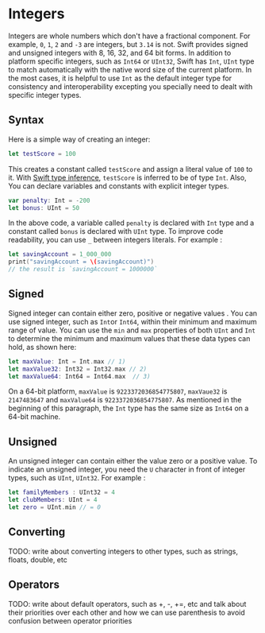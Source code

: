 # Integers

Integers are whole numbers which don't have a fractional component. For example, `0`, `1`, `2` and `-3` are integers, but `3.14` is not. Swift provides signed and unsigned integers with 8, 16, 32, and 64 bit forms. In addition to platform specific integers, such as `Int64` or `UInt32`, Swift has `Int`, `UInt` type to match automatically with the native word size of the current platform. In the most cases, it is helpful to use `Int` as the default integer type for consistency and interoperability excepting you specially need to dealt with specific integer types.

## Syntax

Here is a simple way of creating an integer:

```swift
let testScore = 100
```

This creates a constant called `testScore` and assign a literal value of `100` to it. With [Swift type inference](data_types.md#type-inference), `testScore` is inferred to be of type `Int`. Also, You can declare variables and constants with explicit integer types.

```swift
var penalty: Int = -200
let bonus: UInt = 50  
```

In the above code, a variable called `penalty` is declared with `Int` type and a constant called `bonus` is declared with `UInt` type.
To improve code readability, you can use `_` between integers literals. For example :

```swift
let savingAccount = 1_000_000
print("savingAccount = \(savingAccount)")
// the result is `savingAccount = 1000000`  
```

## Signed

Signed integer can contain either zero, positive or negative values . You can use signed integer, such as `Int`or `Int64`, within their minimum and maximum range of value. You can use the `min` and `max` properties of both `UInt` and `Int` to determine the minimum and maximum values that these data types can hold, as shown here:

```swift
let maxValue: Int = Int.max // 1)
let maxValue32: Int32 = Int32.max // 2)
let maxValue64: Int64 = Int64.max  // 3)
```

On a 64-bit platform, `maxValue` is `9223372036854775807`, `maxVaue32` is `2147483647` and `maxValue64` is `9223372036854775807`. As mentioned in the beginning of this paragraph, the `Int` type has the same size as `Int64` on a 64-bit machine.  

## Unsigned

An unsigned integer can contain either the value zero or a positive value. To indicate an unsigned integer, you need the `U` character in front of integer types, such as `UInt`, `UInt32`. For example :

```swift
let familyMembers : UInt32 = 4
let clubMembers: UInt = 4
let zero = UInt.min // = 0
```

## Converting

TODO: write about converting integers to other types, such as strings, floats, double, etc

## Operators

TODO: write about default operators, such as +, -, +=, etc and talk about their priorities over each other and how we can use parenthesis to avoid confusion between operator priorities
